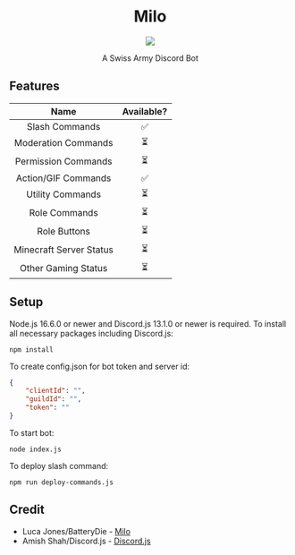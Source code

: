 <h1 align="center">Milo</h1>
<p align="center">
<img src="https://cdn.discordapp.com/avatars/858534348596707329/69769f64c867665a1f56d22e9b5ffde6.webp"></p>
<p align="center">A Swiss Army Discord Bot</p>

## Features
|Name|Available?|
|:-:|:-:|
|Slash Commands		|✅|
|Moderation Commands	|⏳|
|Permission Commands	|⏳|
|Action/GIF Commands	|✅|
|Utility Commands	|⏳|
|Role Commands		|⏳|
|Role Buttons		|⏳|
|Minecraft Server Status|⏳|
|Other Gaming Status	|⏳|

## Setup
Node.js 16.6.0 or newer and Discord.js 13.1.0 or newer is required. To install all necessary packages including Discord.js:
```shell
npm install
```
To create config.json for bot token and server id:
```json
{
	"clientId": "",
	"guildId": "",
	"token": ""
}

```

To start bot:
```shell
node index.js
```

To deploy slash command:
```shell
npm run deploy-commands.js
```

## Credit 
* Luca Jones/BatteryDie - [Milo](https://github.com/BatteryDie/Milo/)
* Amish Shah/Discord.js - [Discord.js](https://github.com/discordjs/discord.js)
